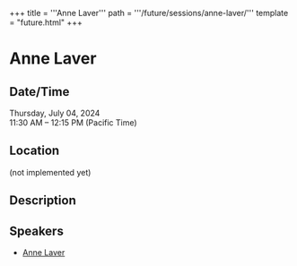 +++
title = '''Anne Laver'''
path = '''/future/sessions/anne-laver/'''
template = "future.html"
+++

<h1>Anne Laver</h1>
<h2>Date/Time</h2>
<p>Thursday, July 04, 2024<br>
11:30 AM – 12:15 PM (Pacific Time)</p>
<h2>Location</h2>
(not implemented yet)
<h2>Description</h2>

<h2>Speakers</h2>
<ul><li><a href="/future/speakers/anne-laver/">Anne Laver</a></li>

